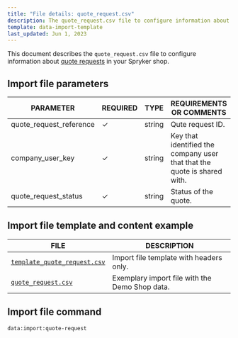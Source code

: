 ```yaml
---
title: "File details: quote_request.csv"
description: The quote_request.csv file to configure information about quote request versions in your Spryker shop.
template: data-import-template
last_updated: Jun 1, 2023
---
```


This document describes the `quote_request.csv` file to configure information about [quote requests](https://docs.spryker.com/docs/pbc/all/request-for-quote/202212.0/request-for-quote.html) in your Spryker shop.

## Import file parameters

| PARAMETER | REQUIRED |  TYPE | REQUIREMENTS OR COMMENTS | DESCRIPTION |
| --- | --- | --- | --- | --- |
| quote_request_reference |&check;| string |  Qute request ID.|
| company_user_key |&check;| string | Key that identified the company user that that the quote is shared with. |
| quote_request_status | &check; | string | Status of the quote.|

## Import file template and content example

| FILE | DESCRIPTION |
|---|---|
| [`template_quote_request.csv`](https://spryker.s3.eu-central-1.amazonaws.com/docs/pbc/all/request-for-quote/import-and-export-data/file-details-quote-request.csv.md/template_quote_request.csv)| Import file template with headers only. |
| [`quote_request.csv`](https://spryker.s3.eu-central-1.amazonaws.com/docs/pbc/all/request-for-quote/import-and-export-data/file-details-quote-request.csv.md/quote_request.csv) | Exemplary import file with the Demo Shop data. |

## Import file command

```bash
data:import:quote-request
```